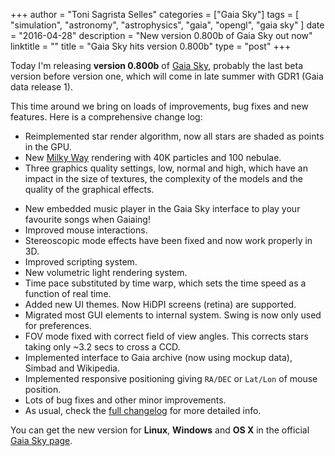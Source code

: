 +++
author = "Toni Sagrista Selles"
categories = ["Gaia Sky"]
tags = [ "simulation", "astronomy", "astrophysics", "gaia", "opengl", "gaia sky" ]
date = "2016-04-28"
description = "New version 0.800b of Gaia Sky out now"
linktitle = ""
title = "Gaia Sky hits version 0.800b"
type = "post"
+++

Today I'm releasing **version 0.800b** of [Gaia Sky](http://ari-zah.github.io/gaiasky), probably the last beta version before version one, which will come in late summer with GDR1 (Gaia data release 1).

This time around we bring on loads of improvements, bug fixes and new features. Here is a comprehensive change log:

-  Reimplemented star render algorithm, now all stars are shaded as points in the GPU.
-  New [Milky Way](http://ari-zah.github.io/gaiasky/images/screenshots/screenshot_00028.jpg) rendering with 40K particles and 100 nebulae.
-  Three graphics quality settings, low, normal and high, which have an impact in the size of textures, the complexity of the models and the quality of the graphical effects.

<!--more-->

-  New embedded music player in the Gaia Sky interface to play your favourite songs when Gaiaing!
-  Improved mouse interactions.
-  Stereoscopic mode effects have been fixed and now work properly in 3D.
-  Improved scripting system.
-  New volumetric light rendering system.
-  Time pace substituted by time warp, which sets the time speed as a function of real time.
-  Added new UI themes. Now HiDPI screens (retina) are supported.
-  Migrated most GUI elements to internal system. Swing is now only used for preferences.
-  FOV mode fixed with correct field of view angles. This corrects stars taking only ~3.2 secs to cross a CCD.
-  Implemented interface to Gaia archive (now using mockup data), Simbad and Wikipedia.
-  Implemented responsive positioning giving `RA/DEC` or `Lat/Lon` of mouse position.
-  Lots of bug fixes and other minor improvements.
-  As usual, check the [full changelog](https://codeberg.org/gaiasky/gaiasky/compare/0.707b...0.800b) for more detailed info.

You can get the new version for **Linux**, **Windows** and **OS X** in the official [Gaia Sky page](https://zah.uni-heidelberg.de/gaia/outreach/gaiasky/downloads/).

